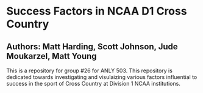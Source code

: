 # Success Factors in NCAA D1 Cross Country
## Authors: Matt Harding, Scott Johnson, Jude Moukarzel, Matt Young

This is a repository for group #26 for ANLY 503. This repository is dedicated towards investigating and visulaizing various factors influential to success in the sport of Cross Country at Division 1 NCAA institutions. 
